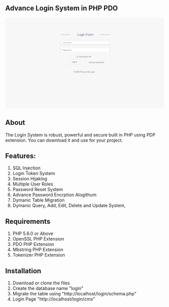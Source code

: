 ## Advance Login System in PHP PDO

<img src="https://raw.githubusercontent.com/surazdott/Advance-Login-System-in-PHP-PDO/master/screenshot.png">

## About
The Login System is robust, powerful and secure built in PHP using PDP extension. You can download it and use for your project.

## Features:
1. SQL Injection
2. Login Token System
3. Session Hijaking
4. Multiple User Roles
5. Password Reset System
6. Advance Password Encrption Alogithum
7. Dymanic Table Migration
8. Dymanic Query, Add, Edit, Delete and Update System,

## Requirements
1. PHP 5.6.0 or Above
2. OpenSSL PHP Extension
3. PDO PHP Extension
4. Mbstring PHP Extension
5. Tokenizer PHP Extension

## Installation
1. Download or clone the files
2. Create the database name "login"
3. Migrate the table using "http://localhost/login/schema.php"
4. Login Page "http://localhost/login/cms"
